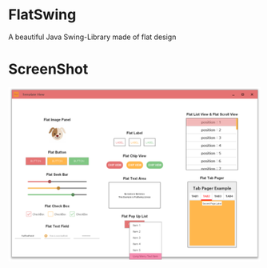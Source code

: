 # FlatSwing
A beautiful Java Swing-Library made of flat design

# ScreenShot

<div>
  <img src='./Component.PNG' />
</div>

